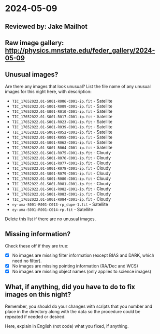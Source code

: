 # 2024-05-09

## Reviewed by:   Jake Mailhot

## Raw image gallery: http://physics.mnstate.edu/feder_gallery/2024-05-09

## Unusual images?

Are there any images that look unusual? List the file name of any unusual images for this night here, with description:

+ `TIC_17652022.01-S001-R006-C001-ip.fit` - Satellite
+ `TIC_17652022.01-S001-R009-C001-ip.fit` - Satellite
+ `TIC_17652022.01-S001-R010-C001-ip.fit` - Satellite
+ `TIC_17652022.01-S001-R017-C001-ip.fit` - Satellite
+ `TIC_17652022.01-S001-R023-C001-ip.fit` - Satellite
+ `TIC_17652022.01-S001-R039-C001-ip.fit` - Satellite
+ `TIC_17652022.01-S001-R052-C001-ip.fit` - Satellite
+ `TIC_17652022.01-S001-R055-C001-ip.fit` - Satellite
+ `TIC_17652022.01-S001-R062-C001-ip.fit` - Satellite
+ `TIC_17652022.01-S001-R064-C001-ip.fit` - Satellite
+ `TIC_17652022.01-S001-R075-C001-ip.fit` - Cloudy
+ `TIC_17652022.01-S001-R076-C001-ip.fit` - Cloudy
+ `TIC_17652022.01-S001-R077-C001-ip.fit` - Cloudy
+ `TIC_17652022.01-S001-R078-C001-ip.fit` - Cloudy
+ `TIC_17652022.01-S001-R079-C001-ip.fit` - Cloudy
+ `TIC_17652022.01-S001-R080-C001-ip.fit` - Cloudy
+ `TIC_17652022.01-S001-R081-C001-ip.fit` - Cloudy
+ `TIC_17652022.01-S001-R082-C001-ip.fit` - Cloudy
+ `TIC_17652022.01-S001-R083-C001-ip.fit` - Cloudy
+ `TIC_17652022.01-S001-R084-C001-ip.fit` - Cloudy
+ `ey-uma-S001-R001-C013-rp_dupe-1.fit` - Satellite
+ `ey-uma-S001-R001-C014-rp.fit` - Satellite

Delete this list if there are no unusual images.

## Missing information?

Check these off if they are true:

- [x] No images are missing filter information (except BIAS and DARK, which need no filter).
- [x] No images are missing pointing information (RA/Dec and WCS)
- [x] No images are missing object names (only applies to science images)

## What, if anything, did you have to do to fix images on this night?

Remember, you should do your changes with scripts that you number and place in the
directory along with the data so the procedure could be repeated if needed or
desired.

Here, explain in English (not code) what you fixed, if anything.
